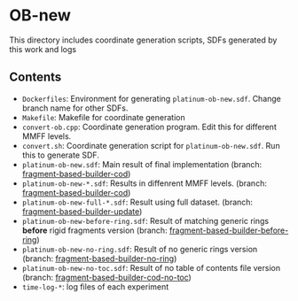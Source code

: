 # OB-new
This directory includes coordinate generation scripts, SDFs generated by this work and logs

## Contents
- `Dockerfiles`: Environment for generating `platinum-ob-new.sdf`. Change branch name for other SDFs.
- `Makefile`: Makefile for coordinate generation
- `convert-ob.cpp`: Coordinate generation program. Edit this for different MMFF levels.
- `convert.sh`: Coordinate generation script for `platinum-ob-new.sdf`. Run this to generate SDF.
- `platinum-ob-new.sdf`: Main result of final implementation (branch: [fragment-based-builder-cod](https://github.com/n-yoshikawa/openbabel/tree/fragment-based-builder-cod))
- `platinum-ob-new-*.sdf`: Results in diffenrent MMFF levels. (branch: [fragment-based-builder-cod](https://github.com/n-yoshikawa/openbabel/tree/fragment-based-builder-cod))
- `platinum-ob-new-full-*.sdf`: Result using full dataset. (branch: [fragment-based-builder-update](https://github.com/n-yoshikawa/openbabel/tree/fragment-based-builder-before-ring))
- `platinum-ob-new-before-ring.sdf`: Result of matching generic rings **before** rigid fragments version (branch: [fragment-based-builder-before-ring](https://github.com/n-yoshikawa/openbabel/tree/fragment-based-builder-before-ring))
- `platinum-ob-new-no-ring.sdf`: Result of no generic rings version (branch: [fragment-based-builder-no-ring](https://github.com/n-yoshikawa/openbabel/tree/fragment-based-builder-no-ring))
- `platinum-ob-new-no-toc.sdf`: Result of no table of contents file version (branch: [fragment-based-builder-cod-no-toc](https://github.com/n-yoshikawa/openbabel/tree/fragment-based-builder-cod-no-toc))
- `time-log-*`: log files of each experiment
